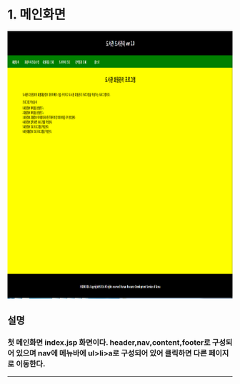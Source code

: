 # 1. 메인화면

<div>  
  <img src = "./img/메인화면.PNG" width="1000px" height="600px">
</div>

## 설명 
### 첫 메인화면 index.jsp 화면이다. header,nav,content,footer로 구성되어 있으며 nav에 메뉴바에 ul>li>a로 구성되어 있어 클릭하면 다른 페이지로 이동한다.





----------------------------------------------------------------------------------------------------------------------------------------------
